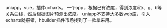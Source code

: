 uniapp，vue，插件ucharts。 一个app，根据已有浓度，得到浓度和r、g、b等关系曲线，然后根据图片预测出浓度。
uniapp不支持大多数web库，引入echarts就报错，hbuilder插件市场找到了一款拿来用。

